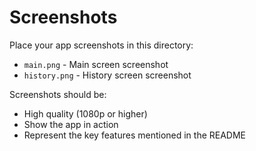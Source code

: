 # Screenshots

Place your app screenshots in this directory:

- `main.png` - Main screen screenshot
- `history.png` - History screen screenshot

Screenshots should be:

- High quality (1080p or higher)
- Show the app in action
- Represent the key features mentioned in the README
